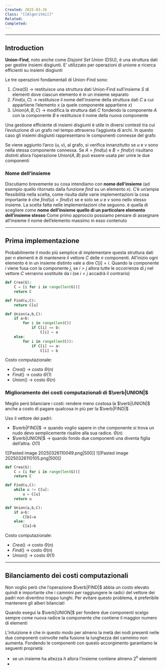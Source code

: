 ```yaml
---
Created: 2025-03-26
Class: "[[Algoritmi]]"
Related: 
Completed:
---
```

---
## Introduction
**Union-Find**, noto anche come *Disjoint Set Union* (DSU), è una struttura dati per gestire insiemi disgiunti. E’ utilizzato per operazioni di unione e ricerca efficienti su insiemi disgiunti

Le tre operazioni fondamentali di Union-Find sono:
1. $Crea(S)$ → restituisce una struttura dati Union-Find sull’insieme $S$ di elementi dove ciascun elemento è in un insieme separato
2. $Find(x,C)$ → restituisce il nome dell’insieme della struttura dati $C$ a cui appartiene l’elemento $x$ (a quele componente appartiene $x$)
3. $Union(A,B,C)$ → modifica la struttura dati $C$ fondendo la componente $A$ con la componente $B$ e restituisce il nome della nuova componente

Una gestione efficiente di insiemi disgiunti è utile in diversi contesti tra cui l’evoluzione di un grafo nel tempo attraverso l’aggiunta di archi. In questo caso gli insiemi disgiunti rappresentano le componenti connesse del grafo

Se viene aggiunto l’arco $(u,v)$, al grafo, si verifica innanzitutto se $u$ e $v$ sono nella stessa componente connessa. Se $A=find(u)$ e $B=find(v)$ risultano distinti allora l’operazione $Union(A,B)$ può essere usata per unire le due componenti

### Nome dell’insieme
Discutiamo brevemente su cosa intendiamo con **nome dell’insieme** (ad esempio quello ritornato dalla funzione $find$ su un elemento $x$). C’è un’ampia flessibilità nella scelta, come risulta dalle varie implementazioni la cosa importante è che $find(u)=find(v)$ se e solo se $u$ e $v$ sono nello stesso insieme.
La scelta fatta nelle implementazioni che seguono. è quella di scegliere come **nome dell’insieme quello di un particolare elemento dell’insieme stesso**
Come primo approccio possiamo pensare di assegnare all’insieme il nome dell’elemento massimo in esso contenuto

---
## Prima implementazione
Probabilmente il modo più semplice di implementare questa struttura dati per $n$ elementi è di mantenere il vettore $C$ delle $n$ componenti.
All’inizio ogni elemento è in un insieme distinto vale a dire $C[i] =i$. Quando la componente $i$ viene fusa con la componente $j$, se $i>j$ allora tutte le occorrenze di $j$ nel vettore $C$ verranno sostituite da $i$ (se $i<j$ accadrà il contrario)

```python
def Crea(G):
	C = [i for i in range(len(G))]
	return C

def Find(u,C):
	return C[u]

def Union(a,b,C):
	if a>b:
		for i in range(len(C))
			if C[i] == b:
				C[i] = a
	else:
		for i in range(len(C)):
			if C[i] == a:
				C[i] = b
```
Costo computazionale:
- $Crea()$ → costo $\Theta(n)$
- $Find()$  → costo $\Theta(1)$
- $Union()$ → costo $\Theta(n)$

### Miglioramento dei costi computazionali di $\verb|UNION|$
Meglio però bilanciare i costi: rendere meno costosa la $\verb|UNION|$ anche a costo di pagare qualcosa in più per la $\verb|FIND|$

Uso il vettore dei padri:
- $\verb|FIND|$ → quando voglio sapere in che componente si trova un nudo devo semplicemente risalire alla sua radice. $\Theta(n)$
- $\verb|UNION|$ → quando fondo due componenti una diventa figlia dell’altra. $O(1)$

![[Pasted image 20250326110049.png|500]]
![[Pasted image 20250326110105.png|500]]

```python
def Crea(G):
	C = [i for i in range(len(G))]
	return C

def Find(u,C):
	while u != C[u]:
		u = C[u]
	return u

def Union(a,b,C):
	if a>b:
		C[b]=a
	else:
		C[a]=b
```
Costo computazionale:
- $Crea()$ → costo $\Theta(n)$
- $Find()$  → costo $\Theta(n)$
- $Union()$ → costo $\Theta(1)$

---
## Bilanciamento dei costi computazionali
Non voglio però che l’operazione $\verb|FIND|$ abbia un costo elevato quindi è importante che i cammini per raggiungere le radici del vettore dei padri non diventino troppo lunghi.
Per evitare questo problema, è preferibile mantenere gli alberi bilanciati

Quando esegui la $\verb|UNION|$ per fondere due componenti scelgo sempre come nuova radice la componente che contiene il maggior numero di elementi

L’intuizione è che in questo modo per almeno la metà dei nodi presenti nelle due componenti coinvolte nella fusione la lunghezza del cammino non aumenta.
Fondendo le componenti con questo accorgimento garantiamo le seguenti proprietà:
- se un insieme ha altezza $h$ allora l’insieme contiene almeno $2^h$ elementi
- 